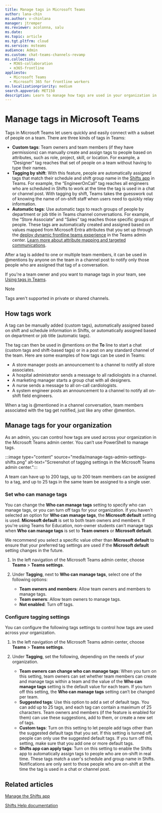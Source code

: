 ```yaml
---
title: Manage tags in Microsoft Teams
author: lana-chin
ms.author: v-chinlana
manager: jtremper
ms.reviewer: acolonna, salu
ms.date: 
ms.topic: article
ms.tgt.pltfrm: cloud
ms.service: msteams
audience: Admin
ms.custom: chat-teams-channels-revamp
ms.collection: 
  - M365-collaboration
  - m365-frontline
appliesto: 
  - Microsoft Teams
  - Microsoft 365 for frontline workers
ms.localizationpriority: medium
search.appverid: MET150
description: Learn to manage how tags are used in your organization in Microsoft Teams.
---
```


# Manage tags in Microsoft Teams

Tags in Microsoft Teams let users quickly and easily connect with a subset of people on a team. There are three kinds of tags in Teams:

- **Custom tags**: Team owners and team members (if they have permissions) can manually create and assign tags to people based on attributes, such as role, project, skill, or location. For example, a “Designer” tag reaches that set of people on a team without having to type their names.
- **Tagging by shift**: With this feature, people are automatically assigned tags that match their schedule and shift group name in the [Shifts app](https://support.microsoft.com/office/get-started-in-shifts-5f3e30d8-1821-4904-be26-c3cd25a497d6) in Teams. For example, the “EngineerOnCall” tag reaches all engineers who are scheduled in Shifts to work at the time the tag is used in a chat or channel post. With tagging by shift, Teams takes the guesswork out of knowing the name of on-shift staff when users need to quickly relay information.
- **Automatic tags**: Use automatic tags to reach groups of people by department or job title in Teams channel conversations. For example, the “Store Associate” and “Sales” tag reaches those specific groups of people. These tags are automatically created and assigned based on values mapped from Microsoft Entra attributes that you set up through the [deploy dynamic frontline teams experience](/microsoft-365/frontline/deploy-dynamic-teams-at-scale) in the Teams admin center. [Learn more about attribute mapping and targeted communications](/microsoft-365/frontline/set-up-targeted-communications).

After a tag is added to one or multiple team members, it can be used in @mentions by anyone on the team in a channel post to notify only those people who are assigned that tag of a conversation.

If you're a team owner and you want to manage tags in your team, see [Using tags in Teams](https://support.office.com/article/using-tags-in-teams-667bd56f-32b8-4118-9a0b-56807c96d91e).

> [!NOTE]
> Tags aren't supported in private or shared channels.

## How tags work

A tag can be manually added (custom tags), automatically assigned based on shift and schedule information in Shifts, or automatically assigned based on department or job title (automatic tags).

The tag can then be used in @mentions on the **To** line to start a chat (custom tags and shift-based tags) or in a post on any standard channel of the team. Here are some examples of how tags can be used in Teams:

- A store manager posts an announcement to a channel to notify all store associates.
- A hospital administrator sends a message to all radiologists in a channel.
- A marketing manager starts a group chat with all designers.
- A nurse sends a message to all on-call cardiologists.
- A system engineer posts an announcement to a channel to notify all on-shift field engineers.

When a tag is @mentioned in a channel conversation, team members associated with the tag get notified, just like any other @mention.

## Manage tags for your organization

As an admin, you can control how tags are used across your organization in the Microsoft Teams admin center. You can’t use PowerShell to manage tags.

:::image type="content" source="media/manage-tags-admin-settings-shifts.png" alt-text="Screenshot of tagging settings in the Microsoft Teams admin center.":::

A team can have up to 200 tags, up to 200 team members can be assigned to a tag, and up to 25 tags in the same team be assigned to a single user.

### Set who can manage tags

You can change the **Who can manage tags** setting to specify who can manage tags, or you can turn off tags for your organization. If you haven't selected an option for **Who can manage tags**, the **Microsoft default** setting is used. **Microsoft default** is set to both team owners and members. If you're using Teams for Education, non-owner students can't manage tags when **Who can manage tags** is set to **Team owners** or **Microsoft default**.

We recommend you select a specific value other than **Microsoft default** to ensure that your preferred tag settings are used if the **Microsoft default** setting changes in the future.

1. In the left navigation of the Microsoft Teams admin center, choose **Teams** > **Teams settings**.

2. Under **Tagging**, next to **Who can manage tags**, select one of the following options:

    - **Team owners and members**: Allow team owners and members to manage tags.
    - **Team owners**: Allow team owners to manage tags.
    - **Not enabled**: Turn off tags.

### Configure tagging settings

You can configure the following tags settings to control how tags are used across your organization.

1. In the left navigation of the Microsoft Teams admin center, choose **Teams** > **Teams settings**.

2. Under **Tagging**, set the following, depending on the needs of your organization.

    - **Team owners can change who can manage tags**: When you turn on this setting, team owners can set whether team members can create and manage tags within a team and the value of the **Who can manage tags** setting is the default value for each team. If you turn off this setting, the **Who can manage tags** setting can’t be changed per team.
    - **Suggested tags**: Use this option to add a set of default tags. You can add up to 25 tags, and each tag can contain a maximum of 25 characters. Team owners and members (if the feature is enabled for them) can use these suggestions, add to them, or create a new set of tags.
    - **Custom tags**: Turn on this setting to let people add tags other than the suggested default tags that you set. If this setting is turned off, people can only use the suggested default tags. If you turn off this setting, make sure that you add one or more default tags.
    - **Shifts app can apply tags**: Turn on this setting to enable the Shifts app to automatically assign tags to people who are on-shift in real time. These tags match a user's schedule and group name in Shifts. Notifications are only sent to those people who are on-shift at the time the tag is used in a chat or channel post.

## Related articles

[Manage the Shifts app](expand-teams-across-your-org/shifts/manage-the-shifts-app-for-your-organization-in-teams.md)

[Shifts Help documentation](https://support.microsoft.com/office/apps-and-services-cc1fba57-9900-4634-8306-2360a40c665b)
